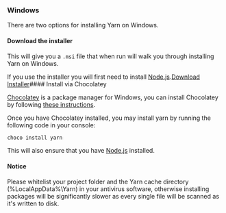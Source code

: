 ### Windows

There are two options for installing Yarn on Windows.

#### Download the installer

This will give you a `.msi` file that when run will walk you through installing Yarn on Windows.

If you use the installer you will first need to install [Node.js](https://nodejs.org/).<a class="btn btn-primary" href="/latest.msi">Download Installer</a>#### Install via Chocolatey

[Chocolatey](https://chocolatey.org/) is a package manager for Windows, you can install Chocolatey by following [these instructions](https://chocolatey.org/install).

Once you have Chocolatey installed, you may install yarn by running the following code in your console:

```sh
choco install yarn
```

This will also ensure that you have [Node.js](https://nodejs.org/) installed.

#### Notice

Please whitelist your project folder and the Yarn cache directory (%LocalAppData%\Yarn) in your antivirus software, otherwise installing packages will be significantly slower as every single file will be scanned as it's written to disk.